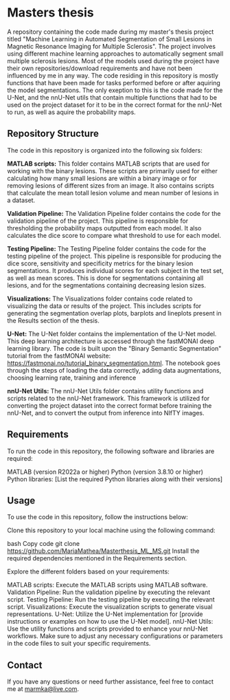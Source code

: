 # Masters thesis
A repository containing the code made during my master's thesis project titled "Machine Learning in Automated Segmentation of Small Lesions in Magnetic Resonance Imaging for Multiple Sclerosis". The project involves using different machine learning approaches to automatically segment small multiple sclerosis lesions. Most of the models used during the project have their own repositories/download requirements and have not been influenced by me in any way. The code residing in this repository is mostly functions that have been made for tasks performed before or after aquiring the model segmentations. The only exeption to this is the code made for the U-Net, and the nnU-Net utils that contain multiple functions that had to be used on the project dataset for it to be in the correct format for the nnU-Net to run, as well as aquire the probability maps.


## Repository Structure
The code in this repository is organized into the following six folders:

**MATLAB scripts:** This folder contains MATLAB scripts that are used for working with the binary lesions. These scripts are primarily used for either calculating how many small lesions are within a binary image or for removing lesions of different sizes from an image. It also contains scripts that calculate the mean totall lesion volume and mean number of lesions in a dataset.

**Validation Pipeline:** The Validation Pipeline folder contains the code for the validation pipeline of the project. This pipeline is responsible for thresholding the probability maps outputted from each model. It also calculates the dice score to compare what threshold to use for each model.

**Testing Pipeline:** The Testing Pipeline folder contains the code for the testing pipeline of the project. This pipeline is responsible for producing the dice score, sensitivity and specificity metrics for the binary lesion segmentations. It produces individual scores for each subject in the test set, as well as mean scores. This is done for segmentations containing all lesions, and for the segmentations containing decreasing lesion sizes.

**Visualizations:** The Visualizations folder contains code related to visualizing the data or results of the project. This includes scripts for generating the segmentation overlap plots, barplots and lineplots present in the Results section of the thesis.

**U-Net:** The U-Net folder contains the implementation of the U-Net model. This deep learning architecture is accessed through the fastMONAI deep learning library. The code is built upon the "Binary Semantic Segmentation" tutorial from the fastMONAI website: https://fastmonai.no/tutorial_binary_segmentation.html. The notebook goes through the steps of loading the data correctly, adding data augmentations, choosing learning rate, training and inference

**nnU-Net Utils:** The nnU-Net Utils folder contains utility functions and scripts related to the nnU-Net framework. This framework is utilized for converting the project dataset into the correct format before training the nnU-Net, and to convert the output from inference into NIfTY images.


## Requirements
To run the code in this repository, the following software and libraries are required:

MATLAB (version R2022a or higher)
Python (version 3.8.10 or higher)
Python libraries:
[List the required Python libraries along with their versions]


## Usage
To use the code in this repository, follow the instructions below:

Clone this repository to your local machine using the following command:

bash
Copy code
git clone https://github.com/MariaMathea/Masterthesis_ML_MS.git
Install the required dependencies mentioned in the Requirements section.

Explore the different folders based on your requirements:

MATLAB scripts: Execute the MATLAB scripts using MATLAB software.
Validation Pipeline: Run the validation pipeline by executing the relevant script.
Testing Pipeline: Run the testing pipeline by executing the relevant script.
Visualizations: Execute the visualization scripts to generate visual representations.
U-Net: Utilize the U-Net implementation for [provide instructions or examples on how to use the U-Net model].
nnU-Net Utils: Use the utility functions and scripts provided to enhance your nnU-Net workflows.
Make sure to adjust any necessary configurations or parameters in the code files to suit your specific requirements.


## Contact
If you have any questions or need further assistance, feel free to contact me at marmka@live.com.
